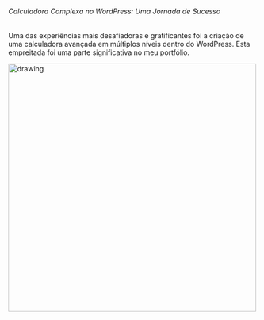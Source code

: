 ###### Calculadora Complexa no WordPress: Uma Jornada de Sucesso

Uma das experiências mais desafiadoras e gratificantes foi a criação de uma calculadora avançada em múltiplos níveis dentro do WordPress. Esta empreitada foi uma parte significativa no meu portfólio.

 <img src="https://cdn.glitch.global/543f764f-08a7-443f-91af-e28134e95405/calculadora.png?v=1693260322381" alt="drawing" width="500"/>
